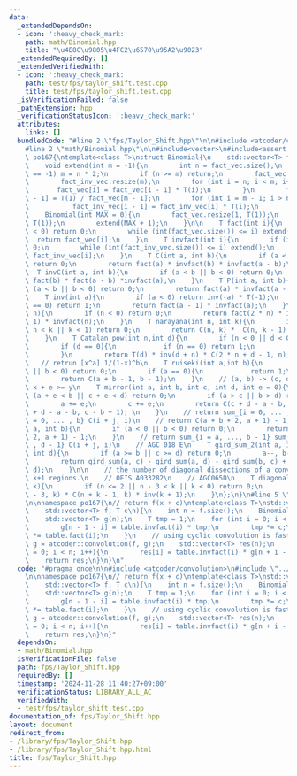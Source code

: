 ```yaml
---
data:
  _extendedDependsOn:
  - icon: ':heavy_check_mark:'
    path: math/Binomial.hpp
    title: "\u4E8C\u9805\u4FC2\u6570\u95A2\u9023"
  _extendedRequiredBy: []
  _extendedVerifiedWith:
  - icon: ':heavy_check_mark:'
    path: test/fps/taylor_shift.test.cpp
    title: test/fps/taylor_shift.test.cpp
  _isVerificationFailed: false
  _pathExtension: hpp
  _verificationStatusIcon: ':heavy_check_mark:'
  attributes:
    links: []
  bundledCode: "#line 2 \"fps/Taylor_Shift.hpp\"\n\n#include <atcoder/convolution>\n\
    #line 2 \"math/Binomial.hpp\"\n\n#include<vector>\n#include<assert.h>\n\nnamespace\
    \ po167{\ntemplate<class T>\nstruct Binomial{\n    std::vector<T> fact_vec, fact_inv_vec;\n\
    \    void extend(int m = -1){\n        int n = fact_vec.size();\n        if (m\
    \ == -1) m = n * 2;\n        if (n >= m) return;\n        fact_vec.resize(m);\n\
    \        fact_inv_vec.resize(m);\n        for (int i = n; i < m; i++){\n     \
    \       fact_vec[i] = fact_vec[i - 1] * T(i);\n        }\n        fact_inv_vec[m\
    \ - 1] = T(1) / fact_vec[m - 1];\n        for (int i = m - 1; i > n; i--){\n \
    \           fact_inv_vec[i - 1] = fact_inv_vec[i] * T(i);\n        }\n    }\n\
    \    Binomial(int MAX = 0){\n        fact_vec.resize(1, T(1));\n        fact_inv_vec.resize(1,\
    \ T(1));\n        extend(MAX + 1);\n    }\n\n    T fact(int i){\n        if (i\
    \ < 0) return 0;\n        while (int(fact_vec.size()) <= i) extend();\n      \
    \  return fact_vec[i];\n    }\n    T invfact(int i){\n        if (i < 0) return\
    \ 0;\n        while (int(fact_inv_vec.size()) <= i) extend();\n        return\
    \ fact_inv_vec[i];\n    }\n    T C(int a, int b){\n        if (a < b || b < 0)\
    \ return 0;\n        return fact(a) * invfact(b) * invfact(a - b);\n    }\n  \
    \  T invC(int a, int b){\n        if (a < b || b < 0) return 0;\n        return\
    \ fact(b) * fact(a - b) *invfact(a);\n    }\n    T P(int a, int b){\n        if\
    \ (a < b || b < 0) return 0;\n        return fact(a) * invfact(a - b);\n    }\n\
    \    T inv(int a){\n        if (a < 0) return inv(-a) * T(-1);\n        if (a\
    \ == 0) return 1;\n        return fact(a - 1) * invfact(a);\n    }\n    T Catalan(int\
    \ n){\n        if (n < 0) return 0;\n        return fact(2 * n) * invfact(n +\
    \ 1) * invfact(n);\n    }\n    T narayana(int n, int k){\n        if (n <= 0 ||\
    \ n < k || k < 1) return 0;\n        return C(n, k) *  C(n, k - 1) * inv(n);\n\
    \    }\n    T Catalan_pow(int n,int d){\n        if (n < 0 || d < 0) return 0;\n\
    \        if (d == 0){\n            if (n == 0) return 1;\n            return 0;\n\
    \        }\n        return T(d) * inv(d + n) * C(2 * n + d - 1, n);\n    }\n \
    \   // retrun [x^a] 1/(1-x)^b\n    T ruiseki(int a,int b){\n        if (a < 0\
    \ || b < 0) return 0;\n        if (a == 0){\n            return 1;\n        }\n\
    \        return C(a + b - 1, b - 1);\n    }\n    // (a, b) -> (c, d)\n    // always\
    \ x + e >= y\n    T mirror(int a, int b, int c, int d, int e = 0){\n        if\
    \ (a + e < b || c + e < d) return 0;\n        if (a > c || b > d) return 0;\n\
    \        a += e;\n        c += e;\n        return C(c + d - a - b, c - a) - C(c\
    \ + d - a - b, c - b + 1); \n    }\n    // return sum_{i = 0, ... , a} sum_{j\
    \ = 0, ... , b} C(i + j, i)\n    // return C(a + b + 2, a + 1) - 1;\n    T gird_sum(int\
    \ a, int b){\n        if (a < 0 || b < 0) return 0;\n        return C(a + b +\
    \ 2, a + 1) - 1;\n    }\n    // return sum_{i = a, ..., b - 1} sum_{j = c, ...\
    \ , d - 1} C(i + j, i)\n    // AGC 018 E\n    T gird_sum_2(int a, int b, int c,\
    \ int d){\n        if (a >= b || c >= d) return 0;\n        a--, b--, c--, d--;\n\
    \        return gird_sum(a, c) - gird_sum(a, d) - gird_sum(b, c) + gird_sum(b,\
    \ d);\n    }\n\n    // the number of diagonal dissections of a convex n-gon into\
    \ k+1 regions.\n    // OEIS A033282\n    // AGC065D\n    T diagonal(int n, int\
    \ k){\n        if (n <= 2 || n - 3 < k || k < 0) return 0;\n        return C(n\
    \ - 3, k) * C(n + k - 1, k) * inv(k + 1);\n    }\n};\n}\n#line 5 \"fps/Taylor_Shift.hpp\"\
    \n\nnamespace po167{\n// return f(x + c)\ntemplate<class T>\nstd::vector<T> Taylor_Shift(\n\
    \    std::vector<T> f, T c\n){\n    int n = f.size();\n    Binomial<T> table(n);\n\
    \    std::vector<T> g(n);\n    T tmp = 1;\n    for (int i = 0; i < n; i++){\n\
    \        g[n - 1 - i] = table.invfact(i) * tmp;\n        tmp *= c;\n        f[i]\
    \ *= table.fact(i);\n    }\n    // using cyclic convolution is faster ? \n   \
    \ g = atcoder::convolution(f, g);\n    std::vector<T> res(n);\n    for (int i\
    \ = 0; i < n; i++){\n        res[i] = table.invfact(i) * g[n + i - 1];\n    }\n\
    \    return res;\n}\n}\n"
  code: "#pragma once\n\n#include <atcoder/convolution>\n#include \"../math/Binomial.hpp\"\
    \n\nnamespace po167{\n// return f(x + c)\ntemplate<class T>\nstd::vector<T> Taylor_Shift(\n\
    \    std::vector<T> f, T c\n){\n    int n = f.size();\n    Binomial<T> table(n);\n\
    \    std::vector<T> g(n);\n    T tmp = 1;\n    for (int i = 0; i < n; i++){\n\
    \        g[n - 1 - i] = table.invfact(i) * tmp;\n        tmp *= c;\n        f[i]\
    \ *= table.fact(i);\n    }\n    // using cyclic convolution is faster ? \n   \
    \ g = atcoder::convolution(f, g);\n    std::vector<T> res(n);\n    for (int i\
    \ = 0; i < n; i++){\n        res[i] = table.invfact(i) * g[n + i - 1];\n    }\n\
    \    return res;\n}\n}"
  dependsOn:
  - math/Binomial.hpp
  isVerificationFile: false
  path: fps/Taylor_Shift.hpp
  requiredBy: []
  timestamp: '2024-11-28 11:40:27+09:00'
  verificationStatus: LIBRARY_ALL_AC
  verifiedWith:
  - test/fps/taylor_shift.test.cpp
documentation_of: fps/Taylor_Shift.hpp
layout: document
redirect_from:
- /library/fps/Taylor_Shift.hpp
- /library/fps/Taylor_Shift.hpp.html
title: fps/Taylor_Shift.hpp
---
```

